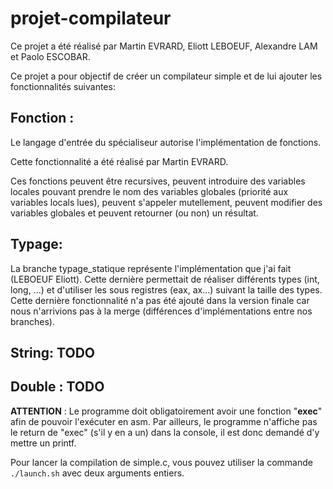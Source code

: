 # projet-compilateur

Ce projet a été réalisé par Martin EVRARD, Eliott LEBOEUF, Alexandre LAM et Paolo ESCOBAR.

Ce projet a pour objectif de créer un compilateur simple et de lui ajouter les fonctionnalités suivantes:

## Fonction :
Le langage d'entrée du spécialiseur autorise l'implémentation de fonctions.

Cette fonctionnalité a été réalisé par Martin EVRARD.

Ces fonctions peuvent être recursives, peuvent introduire des variables locales pouvant prendre le nom des variables globales (priorité aux variables locals lues), peuvent s'appeler mutellement, peuvent modifier des variables globales et peuvent retourner (ou non) un résultat.

## Typage: 

La branche typage_statique représente l'implémentation que j'ai fait (LEBOEUF Eliott). Cette dernière permettait de réaliser différents types (int, long, ...) et d'utiliser les sous registres (eax, ax...) suivant la taille des types. Cette dernière fonctionnalité n'a pas été ajouté dans la version finale car nous n'arrivions pas à la merge (différences d'implémentations entre nos branches).


## String: TODO
## Double : TODO

**ATTENTION** : Le programme doit obligatoirement avoir une fonction "**exec**" afin de pouvoir l'exécuter en asm. Par ailleurs, le programme n'affiche pas le return de "exec" (s'il y en a un) dans la console, il est donc demandé d'y mettre un printf.

Pour lancer la compilation de simple.c, vous pouvez utiliser la commande `./launch.sh` avec deux arguments entiers.

